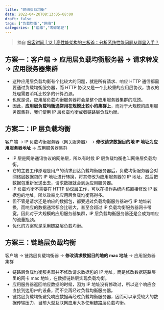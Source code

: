 ```yaml
---
title: "网络负载均衡"
date: 2022-04-20T08:13:05+08:00
draft: false
tags: ["负载均衡","网络"]
categories: ["运维","零碎笔记"]
---
```


> 摘自 [极客时间 | 12 | 高性能架构的三板斧：分析系统性能问题从哪里入手？](http://gk.link/a/11kQP)


## 方案一：客户端 -> 应用层负载均衡服务器 -> **请求转发** -> 应用服务器集群

- 这种应用层负载均衡有个比较大的问题，就是所有请求、响应 HTTP 通信都需要通过负载均衡服务器，而 HTTP 协议又是一个比较重的应用层协议，协议的处理需要消耗比较多的计算资源。
- 也就是说，应用层负载均衡服务器将会是整个应用服务器集群的瓶颈。
- 因此，**应用层负载均衡通常用在规模比较小的集群上**，而对于大规模的应用服务器集群，我们使用 IP 层负载均衡或者链路层负载均衡。

## 方案二：IP 层负载均衡

客户端 -> IP 负载均衡服务器（网关服务器） -> **修改请求数据目的地 IP 地址为应用服务器地址** -> 应用服务器集群

- IP 层是网络通讯协议的网络层，所以有时候 IP 层负载均衡也叫网络层负载均衡。
- 它的主要工作原理是用户的请求到达负载均衡服务器后，负载均衡服务器会对网络层数据包的 IP 地址进行转换，将其修改为应用服务器的 IP 地址，然后把数据包重新发送出去，请求数据就会到达应用服务器。
- IP 负载均衡不需要在 HTTP 协议层工作，可以在操作系统内核直接修改 IP 数据包的地址，所以效率比应用层负载均衡高得多。
- 但不管是请求还是响应的数据包，都要通过负载均衡服务器进行 IP 地址转换，而响应的数据通常都会比较大，甚至会超过 IP 负载均衡服务器网卡带宽。因此对于大规模的应用服务器集群，IP 层负载均衡服务器还是会成为响应的流量瓶颈。
- 优化的方案就是采用链路层负载均衡。

## 方案三：链路层负载均衡

客户端 -> 链路层负载均衡器 -> **修改请求数据目的地的 mac 地址** -> 应用服务器集群

- 链路层负载均衡服务器并不修改请求数据包的 IP 地址，而是修改数据链路层里的网卡 mac 地址，在数据链路层实现负载均衡。
- 应用服务器返回响应数据的时候，因为 IP 地址没有修改过，所以这个响应会直接到达用户的设备，而不会再经过负载均衡服务器。
- 链路层负载均衡避免响应数据再经过负载均衡服务器，因而可以承受较大的数据传输压力，目前大型互联网应用大多使用链路层负载均衡。